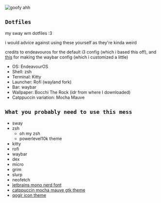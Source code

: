 ![goofy ahh](https://github.com/ophi4383/dotfiles/blob/main/screenie.png)

## `Dotfiles`
my sway wm dotfiles :3

i would advice against using these yourself as they're kinda weird

credits to endeavouros for the default i3 config (which i based this off), and [this](https://github.com/Pipshag/dotfiles_nord/) for making the waybar config (which i customized a little)
- OS: EndeavourOS
- Shell: zsh
- Terminal: Kitty
- Launcher: Rofi (wayland fork)
- Bar: waybar
- Wallpaper: Bocchi The Rock (idr from where I downloaded)
- Catppuccin variation: Mocha Mauve

## `What you probably need to use this mess`
- sway
- zsh
  - oh my zsh
  - powerlevel10k theme
- kitty
- rofi
- waybar
- dex
- micro
- grim
- slurp
- neofetch
- [jetbrains mono nerd font](https://github.com/ryanoasis/nerd-fonts/raw/master/patched-fonts/JetBrainsMono/NoLigatures/Regular/complete/JetBrains%20Mono%20NL%20Nerd%20Font%20Complete%20Mono%20Regular.ttf)
- [catppuccin mocha mauve gtk theme](https://github.com/catppuccin/gtk)
- [qogir icon theme](https://github.com/vinceliuice/Qogir-theme)
